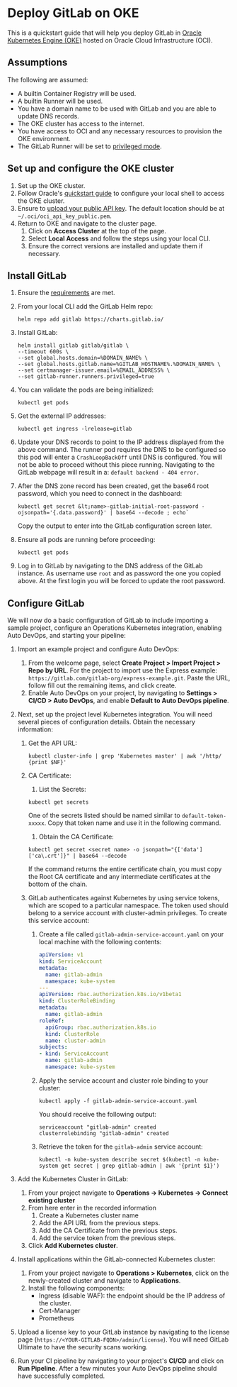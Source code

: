 # Deploy GitLab on OKE

This is a quickstart guide that will help you deploy GitLab in
[Oracle Kubernetes Engine (OKE)](https://www.oracle.com/cloud-native/container-engine-kubernetes/)
hosted on Oracle Cloud Infrastructure (OCI).

## Assumptions

The following are assumed:

- A builtin Container Registry will be used.
- A builtin Runner will be used.
- You have a domain name to be used with GitLab and you are able to update DNS records.
- The OKE cluster has access to the internet.
- You have access to OCI and any necessary resources to provision the OKE environment.
- The GitLab Runner will be set to [privileged mode](https://docs.gitlab.com/runner/executors/docker.html#the-privileged-mode).

## Set up and configure the OKE cluster

1. Set up the OKE cluster.
1. Follow Oracle's [quickstart guide](https://docs.cloud.oracle.com/en-us/iaas/Content/API/SDKDocs/cliinstall.htm)
   to configure your local shell to access the OKE cluster.
1. Ensure to [upload your public API key](https://docs.cloud.oracle.com/en-us/iaas/Content/API/Concepts/apisigningkey.htm#three).
   The default location should be at `~/.oci/oci_api_key_public.pem`.
1. Return to OKE and navigate to the cluster page.
   1. Click on **Access Cluster** at the top of the page.
   1. Select **Local Access** and follow the steps using your local CLI.
   1. Ensure the correct versions are installed and update them if necessary.

## Install GitLab

1. Ensure the [requirements](../../quickstart/index.md#requirements) are met.
1. From your local CLI add the GitLab Helm repo:

   ```shell
   helm repo add gitlab https://charts.gitlab.io/
   ```

1. Install GitLab:

   ```shell
   helm install gitlab gitlab/gitlab \
   --timeout 600s \
   --set global.hosts.domain=%DOMAIN_NAME% \
   --set global.hosts.gitlab.name=%GITLAB_HOSTNAME%.%DOMAIN_NAME% \
   --set certmanager-issuer.email=%EMAIL_ADDRESS% \
   --set gitlab-runner.runners.privileged=true
   ```

1. You can validate the pods are being initialized:

   ```shell
   kubectl get pods
   ```

1. Get the external IP addresses:

   ```shell
   kubectl get ingress -lrelease=gitlab
   ```

1. Update your DNS records to point to the IP address displayed from the above command.
   The runner pod requires the DNS to be configured so this pod will enter a
   `CrashLoopBackOff` until DNS is configured. You will not be able to proceed
   without this piece running. Navigating to the GitLab webpage will result in a:
   `default backend - 404 error.`

1. After the DNS zone record has been created, get the base64 root password,
   which you need to connect in the dashboard:

   ```shell
   kubectl get secret &lt;name>-gitlab-initial-root-password -ojsonpath='{.data.password}' | base64 --decode ; echo`
   ```

   Copy the output to enter into the GitLab configuration screen later.

1. Ensure all pods are running before proceeding:

   ```shell
   kubectl get pods
   ```

1. Log in to GitLab by navigating to the DNS address of the GitLab instance.
   As username use `root` and as password the one you copied above. At the first
   login you will be forced to update the root password.

## Configure GitLab

We will now do a basic configuration of GitLab to include
importing a sample project, configure an Operations Kubernetes integration,
enabling Auto DevOps, and starting your pipeline:


1. Import an example project and configure Auto DevOps:
   1. From the welcome page, select **Create Project > Import Project > Repo by URL**.
      For the project to import use the Express example: `https://gitlab.com/gitlab-org/express-example.git`.
      Paste the URL, follow fill out the remaining items, and click create.
   1. Enable Auto DevOps on your project, by navigating to **Settings > CI/CD > Auto DevOps**,
      and enable **Default to Auto DevOps pipeline**.
1. Next, set up the project level Kubernetes integration. You will need several
   pieces of configuration details. Obtain the necessary information:
   1. Get the API URL:

      ```shell
      kubectl cluster-info | grep 'Kubernetes master' | awk '/http/ {print $NF}'
      ```

   1. CA Certificate:
      1.  List the Secrets:

      ```shell
      kubectl get secrets
      ```

      One of the secrets listed should be named similar to `default-token-xxxxx`.
      Copy that token name and use it in the following command.

      1. Obtain the CA Certificate:

      ```shell
      kubectl get secret <secret name> -o jsonpath="{['data']['ca\.crt']}" | base64 --decode
      ```

      If the command returns the entire certificate chain, you must copy the Root CA certificate and any intermediate certificates at the bottom of the chain.

   1. GitLab authenticates against Kubernetes by using service tokens, which are
      scoped to a particular namespace. The token used should belong to a service
      account with cluster-admin privileges. To create this service account:

      1. Create a file called `gitlab-admin-service-account.yaml` on your local
         machine with the following contents:

         ```yaml
         apiVersion: v1
         kind: ServiceAccount
         metadata:
           name: gitlab-admin
           namespace: kube-system
         ---
         apiVersion: rbac.authorization.k8s.io/v1beta1
         kind: ClusterRoleBinding
         metadata:
           name: gitlab-admin
         roleRef:
           apiGroup: rbac.authorization.k8s.io
           kind: ClusterRole
           name: cluster-admin
         subjects:
         - kind: ServiceAccount
           name: gitlab-admin
           namespace: kube-system
         ```

      1. Apply the service account and cluster role binding to your cluster:

         ```shell
         kubectl apply -f gitlab-admin-service-account.yaml
         ```

         You should receive the following output:

         ```plaintext
         serviceaccount "gitlab-admin" created
         clusterrolebinding "gitlab-admin" created
         ```

      1. Retrieve the token for the `gitlab-admin` service account:

         ```shell
         kubectl -n kube-system describe secret $(kubectl -n kube-system get secret | grep gitlab-admin | awk '{print $1}')
         ```

1. Add the Kubernetes Cluster in GitLab:
   1. From your project navigate to **Operations -> Kubernetes -> Connect existing cluster**
   1. From here enter in the recorded information
      1. Create a Kubernetes cluster name
      1. Add the API URL from the previous steps.
      1. Add the CA Certificate from the previous steps.
      1. Add the service token from the previous steps.
   1. Click **Add Kubernetes cluster**.
1. Install applications within the GitLab-connected Kubernetes cluster:
   1. From your project navigate to **Operations > Kubernetes**, click on the
      newly-created cluster and navigate to **Applications**.
   1. Install the following components:
       - Ingress (disable WAF): the endpoint should be the IP address of the cluster.
       - Cert-Manager
       - Prometheus
1. Upload a license key to your GitLab instance by navigating to the license page
   (`https://<YOUR-GITLAB-FQDN>/admin/license`).
   You will need GitLab Ultimate to have the security scans working.
1. Run your CI pipeline by navigating to your project's **CI/CD** and click on
   **Run Pipeline**. After a few minutes your Auto DevOps pipeline should have
   successfully completed.
